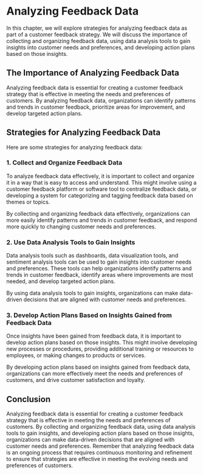 # Analyzing Feedback Data

In this chapter, we will explore strategies for analyzing feedback data as part of a customer feedback strategy. We will discuss the importance of collecting and organizing feedback data, using data analysis tools to gain insights into customer needs and preferences, and developing action plans based on those insights.

The Importance of Analyzing Feedback Data
-----------------------------------------

Analyzing feedback data is essential for creating a customer feedback strategy that is effective in meeting the needs and preferences of customers. By analyzing feedback data, organizations can identify patterns and trends in customer feedback, prioritize areas for improvement, and develop targeted action plans.

Strategies for Analyzing Feedback Data
--------------------------------------

Here are some strategies for analyzing feedback data:

### 1. Collect and Organize Feedback Data

To analyze feedback data effectively, it is important to collect and organize it in a way that is easy to access and understand. This might involve using a customer feedback platform or software tool to centralize feedback data, or developing a system for categorizing and tagging feedback data based on themes or topics.

By collecting and organizing feedback data effectively, organizations can more easily identify patterns and trends in customer feedback, and respond more quickly to changing customer needs and preferences.

### 2. Use Data Analysis Tools to Gain Insights

Data analysis tools such as dashboards, data visualization tools, and sentiment analysis tools can be used to gain insights into customer needs and preferences. These tools can help organizations identify patterns and trends in customer feedback, identify areas where improvements are most needed, and develop targeted action plans.

By using data analysis tools to gain insights, organizations can make data-driven decisions that are aligned with customer needs and preferences.

### 3. Develop Action Plans Based on Insights Gained from Feedback Data

Once insights have been gained from feedback data, it is important to develop action plans based on those insights. This might involve developing new processes or procedures, providing additional training or resources to employees, or making changes to products or services.

By developing action plans based on insights gained from feedback data, organizations can more effectively meet the needs and preferences of customers, and drive customer satisfaction and loyalty.

Conclusion
----------

Analyzing feedback data is essential for creating a customer feedback strategy that is effective in meeting the needs and preferences of customers. By collecting and organizing feedback data, using data analysis tools to gain insights, and developing action plans based on those insights, organizations can make data-driven decisions that are aligned with customer needs and preferences. Remember that analyzing feedback data is an ongoing process that requires continuous monitoring and refinement to ensure that strategies are effective in meeting the evolving needs and preferences of customers.
